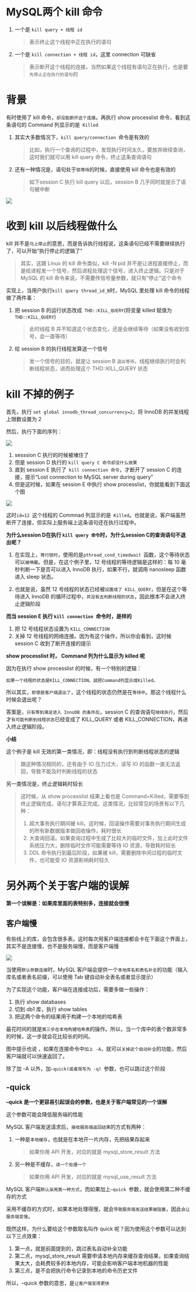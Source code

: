  

# MySQL两个 kill 命令

1. 一个是 `kill query + 线程 id`

   > 表示终止这个线程中正在执行的语句

2. 一个是 `kill connection + 线程 id`，这里 connection 可缺省

   > 表示断开这个线程的连接，当然如果这个线程有语句正在执行，也是要`先停止正在执行的语句`的



# 背景

有时使用了 kill 命令，`却没能断开这个连接`。再执行 show processlist 命令，看到这条语句的 Command 列显示的是` Killed`



1. 其实大多数情况下，`kill query/connection `命令是有效的

   > 比如，执行一个查询的过程中，发现执行时间太久，要放弃继续查询，这时我们就可以用 kill query 命令，终止这条查询语句

2. 还有一种情况是，语句处于`锁等待`的时候，直接使用 kill 命令也是有效的

   > 如下session C 执行 kill query 以后，session B 几乎同时就提示了语句被中断

![](https://sink-blog-pic.oss-cn-shenzhen.aliyuncs.com/img/mysql/20210711212945.png)



# 收到 kill 以后线程做什么

kill 并不是`马上停止`的意思，而是告诉执行线程说，这条语句已经不需要继续执行了，可以开始“执行停止的逻辑了”

> 其实，这跟 Linux 的 kill 命令类似，kill -N pid 并不是让进程直接停止，而是给进程发一个信号，然后进程处理这个信号，进入终止逻辑。只是对于 MySQL 的 kill 命令来说，不需要传信号量参数，就只有“停止”这个命令



实现上，当用户执行` kill query thread_id_B `时，MySQL 里处理 kill 命令的线程做了两件事：

1. 把 session B 的运行状态改成` THD::KILL_QUERY`(将变量 killed 赋值为` THD::KILL_QUERY`)

   > 此时线程 B 并不知道这个状态变化，还是会继续等待（如果没有收到信号，会一直等待）

2. 给 session B 的执行线程发算送一个信号

   > 发一个信号的目的，就是让 session B `退出等待`，线程继续执行时会判断线程状态，进而处理这个 THD::KILL_QUERY 状态



# kill 不掉的例子

首先，执行 `set global innodb_thread_concurrency=2`，将 InnoDB 的并发线程上限数设置为 2



然后，执行下面的序列：

![](https://sink-blog-pic.oss-cn-shenzhen.aliyuncs.com/img/mysql/20210723210512.png)

1. sesssion C 执行的时候被堵住了
2. 但是 session D 执行的 `kill query C 命令却没什么效果`
3. 直到 session E 执行了` kill connection 命令`，才断开了 session C 的连接，提示“Lost connection to MySQL server during query”
4. 但是这时候，如果在 session E 中执行 show processlist，你就能看到下面这个图

![](https://sink-blog-pic.oss-cn-shenzhen.aliyuncs.com/img/mysql/20210711214401.png)

这时`id=12 `这个线程的 Commnad 列显示的是` Killed`。也就是说，客户端虽然断开了连接，但实际上服务端上这条语句还在执行过程中。



**为什么session D在执行 `kill query 命令`时，为什么session C的查询语句不退出呢？**

1. 在实现上，`等行锁时`，使用的是`pthread_cond_timedwait `函数，这个等待状态可以`被唤醒`。但是，在这个例子里，12 号线程的等待逻辑是这样的：每 10 毫秒判断一下是否可以进入 InnoDB 执行，如果不行，就调用 nanosleep 函数进入 sleep 状态。

2. 也就是说，虽然 12 号线程的状态已经被`设置成了 KILL_QUERY`，但是在这个等待进入 InnoDB 的循环过程中，`并没有去判断线程的状态`，因此根本不会进入终止逻辑阶段



**而当 session E 执行 `kill connection `命令时，是样的**

1. 把 12 号线程状态设置为 `KILL_CONNECTION`
2. 关掉 12 号线程的网络连接。因为有这个操作，所以你会看到，这时候 session C 收到了断开连接的提示



**show processlist 时， Command 列为什么显示为 killed 呢**

因为在执行 show processlist 的时候，有一个特别的逻辑：

```
如果一个线程的状态是KILL_CONNECTION，就把Command列显示成Killed。
```

所以其实，`即使是客户端退出了`，这个线程的状态仍然是在`等待中`。那这个线程什么时候会退出呢？

答案是，`只有等到满足进入 InnoDB 的条件后`，session C 的查询语句`继续执行`，然后才`有可能判断到线程状态`已经变成了 KILL_QUERY 或者 KILL_CONNECTION，再进入终止逻辑阶段。



**小结**

这个例子是 kill 无效的第一类情况，即：线程没有执行到判断线程状态的逻辑

> 跟这种情况相同的，还有由于 IO 压力过大，读写 IO 的函数一直无法返回，导致不能及时判断线程的状态

另一类情况是，终止逻辑耗时较长

> 这时候，从 show processlist 结果上看也是 Command=Killed，需要等到终止逻辑完成，语句才算真正完成。这类情况，比较常见的场景有以下几种：
>
> 1. 超大事务执行期间被 kill。这时候，回滚操作需要对事务执行期间生成的所有新数据版本做回收操作，耗时很长
> 2. 大查询回滚。如果查询过程中生成了比较大的临时文件，加上此时文件系统压力大，删除临时文件可能需要等待 IO 资源，导致耗时较长
> 3. DDL 命令执行到最后阶段，如果被 kill，需要删除中间过程的临时文件，也可能受 IO 资源影响耗时较久



# **另外两个关于客户端的误解**

**第一个误解是：如果库里面的表特别多，连接就会很慢**



## 客户端慢

有些线上的库，会包含很多表。这时每次用客户端连接都会卡在下面这个界面上，其实不是连接慢，也不是服务端慢，而是客户端慢

![](https://sink-blog-pic.oss-cn-shenzhen.aliyuncs.com/img/mysql/20210711214900.png)



当使用`默认参数连接`时，MySQL 客户端会提供一个`本地库名和表名补全`的功能（输入库名或者表名前缀，可以使用 Tab 键自动补全表名或者显示提示）



为了实现这个功能，客户端在连接成功后，需要多做一些操作：

1. 执行 show databases
2. 切到 db1 库，执行 show tables
3. 把这两个命令的结果用于构建一个本地的哈希表

最花时间的就是`第三步在本地构建哈希表`的操作。所以，当一个库中的表个数非常多的时候，这一步就会花比较长的时间。



图中提示也说 ，如果在连接命令中`加上 -A`，就可以`关掉这个自动补全`的功能，然后客户端就可以快速返回了。



除了加 -A 以外，加`–quick(或者简写为 -q) `参数，也可以跳过这个阶段



## -quick

**–quick 是一个更容易引起误会的参数，也是关于客户端常见的一个误解**

这个参数可能会降低服务端的性能



MySQL 客户端发送请求后，`接收服务端返回结果`的方式有两种：

1. 一种是`本地缓存`，也就是在本地开一片内存，先把结果存起来

   > 如果你用 API 开发，对应的就是 mysql_store_result 方法

2. 另一种是不缓存，`读一个处理一个`

   > 如果你用 API 开发，对应的就是 mysql_use_result 方法



MySQL 客户端`默认采用第一种方式`，而如果加上`–quick `参数，就会使用第二种不缓存的方式



采用不缓存的方式时，如果本地处理得慢，就会`导致服务端发送结果被阻塞`，因此`会让服务端变慢`。



既然这样，为什么要给这个参数取名叫作 quick 呢？因为使用这个参数可以达到以下三点效果：

1. 第一点，就是前面提到的，跳过表名自动补全功能
2. 第二点，mysql_store_result 需要申请本地内存来缓存查询结果，如果查询结果太大，会耗费较多的本地内存，可能会影响客户端本地机器的性能
3. 第三点，是不会把执行命令记录到本地的命令历史文件

所以，–quick 参数的意思，是`让客户端变得更快`

